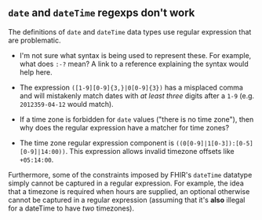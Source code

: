 ## `date` and `dateTime` regexps don't work

The definitions of `date` and `dateTime` data types use regular expression that
are problematic.

* I'm not sure what syntax is being used to represent these.  For example, what
  does `:-?` mean?  A link to a reference explaining the syntax would help
  here.

* The expression `([1-9][0-9]{3,}|0[0-9]{3})` has a misplaced comma and will
  mistakenly match dates with *at least three* digits after a `1-9` (e.g.
  `2012359-04-12` would match).

* If a time zone is forbidden for `date` values ("there is no time zone"), then
  why does the regular expression have a matcher for time zones? 

* The time zone regular expression component is
  `((0[0-9]|1[0-3]):[0-5][0-9]|14:00))`.  This expression allows invalid
  timezone offsets like `+05:14:00`.

Furthermore, some of the constraints imposed by FHIR's `dateTime` datatype
simply cannot be captured in a regular expression.  For example, the idea that
a timezone is required when hours are supplied, an optional otherwise cannot be
captured in a regular expression (assuming that it's **also** illegal for a
dateTime to have *two* timezones).
